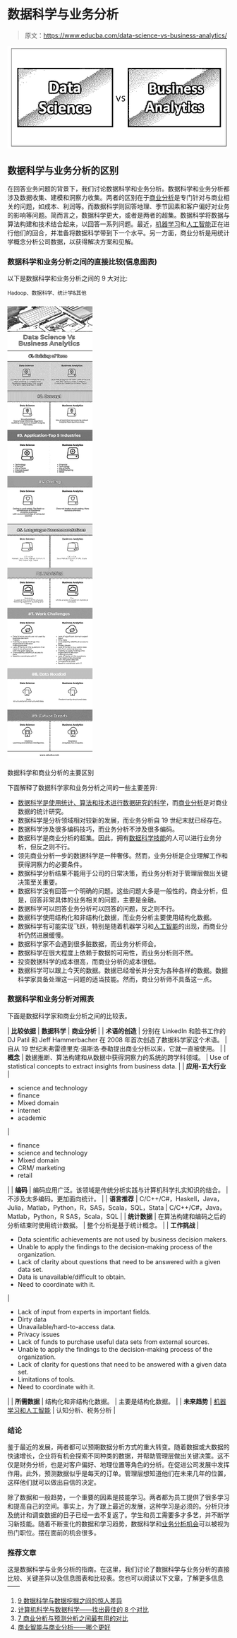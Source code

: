 # 数据科学与业务分析

> 原文：<https://www.educba.com/data-science-vs-business-analytics/>

![Data Science Vs Business Analytics](img/55a06ca8cfb64ebdcc47c6424a2e0656.png)



## 数据科学与业务分析的区别

在回答业务问题的背景下，我们讨论数据科学和业务分析。数据科学和业务分析都涉及数据收集、建模和洞察力收集。两者的区别在于[商业分析](https://www.educba.com/what-is-business-analytics/)是专门针对与商业相关的问题，如成本、利润等。而数据科学则回答地理、季节因素和客户偏好对业务的影响等问题。简而言之，数据科学更大，或者是两者的超集。数据科学将数据与算法构建和技术结合起来，以回答一系列问题。最近，[机器学习](https://www.educba.com/big-data-vs-machine-learning/)和[人工智能](https://www.educba.com/artificial-intelligence-vs-business-intelligence/)正在进行他们的回合，并准备将数据科学带到下一个水平。另一方面，商业分析是用统计学概念分析公司数据，以获得解决方案和见解。

### 数据科学和业务分析之间的直接比较(信息图表)

以下是数据科学和业务分析之间的 9 大对比:

<small>Hadoop、数据科学、统计学&其他</small>

### ![Data Science Vs Business Analytics Infographics](img/c84c8f4f0dc77ebbe52deb723e26c668.png)



数据科学和商业分析的主要区别

下面解释了数据科学家和业务分析之间的一些主要差异:

*   [数据科学是使用统计、算法和技术进行数据研究的科学](https://www.educba.com/data-science-career/)，而[商业分析](https://www.educba.com/business-analytics-vs-predictive-analytics/)是对商业数据的统计研究。
*   数据科学是分析领域相对较新的发展，而业务分析自 19 世纪末就已经存在。
*   数据科学涉及很多编码技巧，而业务分析不涉及很多编码。
*   数据科学是商业分析的超集。因此，拥有[数据科学技能](https://www.educba.com/data-science-skills/)的人可以进行业务分析，但反之则不行。
*   领先商业分析一步的数据科学是一种奢侈。然而，业务分析是企业理解工作和获得洞察力的必要条件。
*   数据科学分析结果不能用于公司的日常决策，而业务分析对于管理层做出关键决策至关重要。
*   数据科学没有回答一个明确的问题。这些问题大多是一般性的。商业分析，但是，回答非常具体的业务相关的问题，主要是金融。
*   数据科学可以回答业务分析可以回答的问题，反之则不行。
*   数据科学使用结构化和非结构化数据，而业务分析主要使用结构化数据。
*   数据科学有可能实现飞跃，特别是随着机器学习和[人工智能](https://www.educba.com/artificial-intelligence-vs-business-intelligence/)的出现，而商业分析仍然进展缓慢。
*   数据科学家不会遇到很多脏数据，而业务分析师会。
*   数据科学在很大程度上依赖于数据的可用性，而业务分析则不然。
*   投资数据科学的成本很高，而商业分析的成本很低。
*   数据科学可以跟上今天的数据。数据已经增长并分支为各种各样的数据。数据科学家具备处理这一问题的适当技能。然而，商业分析师不具备这一点。

### 数据科学和业务分析对照表

下面是数据科学家和商业分析之间的比较表。

| **比较依据** | **数据科学** | **商业分析** |
| **术语的创造** | 分别在 LinkedIn 和脸书工作的 DJ Patil 和 Jeff Hammerbacher 在 2008 年首次创造了数据科学家这个术语。 | 自从 19 世纪末弗雷德里克·温斯洛·泰勒提出商业分析以来，它就一直被使用。 |
| **概念** | 数据推断、算法构建和从数据中获得洞察力的系统的跨学科领域。 | Use of statistical concepts to extract insights from business data. |
| **应用-五大行业** | 

*   science and technology
*   finance
*   Mixed domain
*   internet
*   academic

 | 

*   finance
*   science and technology
*   Mixed domain
*   CRM/ marketing
*   retail

 |
| **编码** | 编码应用广泛。该领域是传统分析实践与计算机科学扎实知识的结合。 | 不涉及太多编码。更加面向统计。 |
| **语言推荐** | C/C++/C#，Haskell，Java，Julia，Matlab，Python，R，SAS，Scala，SQL，Stata | C/C++/C#，Java，Matlab，Python，R SAS，Scala，SQL |
| **统计数据** | 在算法构建和编码之后的分析结束时使用统计数据。 | 整个分析是基于统计概念。 |
| **工作挑战** | 

*   Data scientific achievements are not used by business decision makers.
*   Unable to apply the findings to the decision-making process of the organization.
*   Lack of clarity about questions that need to be answered with a given data set.
*   Data is unavailable/difficult to obtain.
*   Need to coordinate with it.

 | 

*   Lack of input from experts in important fields.
*   Dirty data
*   Unavailable/hard-to-access data.
*   Privacy issues
*   Lack of funds to purchase useful data sets from external sources.
*   Unable to apply the findings to the decision-making process of the organization.
*   Lack of clarity for questions that need to be answered with a given data set.
*   Limitations of tools.
*   Need to coordinate with it.

 |
| **所需数据** | 结构化和非结构化数据。 | 主要是结构化数据。 |
| **未来趋势** | [机器学习和人工智能](https://www.educba.com/machine-learning-vs-artificial-intelligence/) | 认知分析、税务分析 |

### 结论

鉴于最近的发展，两者都可以预期数据分析方式的重大转变。随着数据或大数据的快速增长，企业将有机会探索不同种类的数据，并帮助管理层做出关键决策。这不仅是财务分析，也是对客户偏好、地理位置等角色的分析。在促进公司发展中发挥作用。此外，预测数据似乎是每天的订单。管理层想知道他们在未来几年的位置，这样他们就可以做出自信的决定。

除了数据和一般趋势，一个重要的因素是技能学习。两者都为员工提供了很多学习和提高自己的空间。事实上，为了跟上最近的发展，这种学习是必须的。分析只涉及统计和调查数据的日子已经一去不复返了。学生和员工需要多才多艺，并不断学习新技能。随着不断变化的数据和学习趋势，数据科学和[业务分析机会](https://www.educba.com/career-in-business-analytics/)可以被视为热门职位。摆在面前的机会很多。

### 推荐文章

这是数据科学与业务分析的指南。在这里，我们讨论了数据科学与业务分析的直接比较、关键差异以及信息图表和比较表。您也可以阅读以下文章，了解更多信息——

1.  [9 数据科学与数据挖掘之间的惊人差异](https://www.educba.com/data-science-vs-data-mining/)
2.  [计算机科学与数据科学——找出最佳的 8 个对比](https://www.educba.com/computer-science-vs-data-science/)
3.  [7 商业分析与预测分析之间最有用的对比](https://www.educba.com/business-analytics-vs-predictive-analytics/)
4.  [商业智能与商业分析——哪个更好](https://www.educba.com/business-intelligence-vs-business-analytics/)





